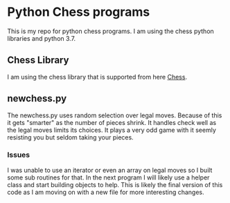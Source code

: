 # Python Chess programs
This is my repo for python chess programs. I am using the chess python libraries and python 3.7.
## Chess Library
I am using the chess library that is supported from here [Chess](https://github.com/niklasf/python-chess).
## newchess.py
The newchess.py uses random selection over legal moves. Because of this it gets "smarter"
as the number of pieces shrink. It handles check well as the legal moves limits its choices.
It plays a very odd game with it seemly resisting you but seldom taking your pieces.
### Issues
I was unable to use an iterator or even an array on legal moves so I built some sub routines for that. 
In the next program I will likely use a helper class and start building objects to help.
This is likely the final version of this code as I am moving on with a new file for more interesting changes.
